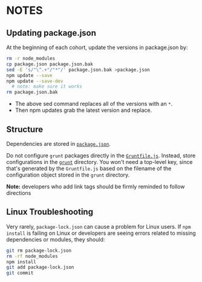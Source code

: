 # NOTES

## Updating package.json

At the beginning of each cohort, update the versions in package.json by:

```sh
rm -r node_modules
cp package.json package.json.bak
sed -E 's/"\^.+"/"*"/' package.json.bak >package.json
npm update --save
npm update --save-dev
  # note: make sure it works
rm package.json.bak
```

- The above sed command replaces all of the versions with an `*`.
- Then npm updates grab the latest version and replace.

## Structure

Dependencies are stored in [`package.json`](package.json).

Do not configure `grunt` packages directly in the
[`Gruntfile.js`](Gruntfile.js). Instead, store configurations in the
[`grunt`](grunt) directory. You won't need a top-level key, since that's
generated by the `Gruntfile.js` based on the filename of the configuration
object stored in the `grunt` directory.

**Note:** developers who add link tags should be firmly reminded to follow
directions

## Linux Troubleshooting

Very rarely, `package-lock.json` can cause a problem for Linux users. If
`npm install` is failing on Linux or developers are seeing errors related to
missing dependencies or modules, they should:

```bash
git rm package-lock.json
rm -rf node_modules
npm install
git add package-lock.json
git commit
```
